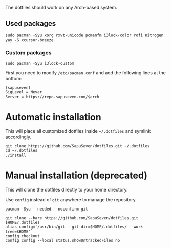 The dotfiles should work on any Arch-based system.

## Used packages

    sudo pacman -Syu xorg rxvt-unicode pcmanfm i3lock-color rofi nitrogen
    yay -S xcursor-breeze

### Custom packages

    sudo pacman -Syu i3lock-custom

First you need to modify `/etc/pacman.conf` and add the following lines at the bottom:

    [sapuseven]
    SigLevel = Never
    Server = https://repo.sapuseven.com/$arch

# Automatic installation

This will place all customized dotfiles inside `~/.dotfiles` and symlink accordingly.

    git clone https://github.com/SapuSeven/dotfiles.git ~/.dotfiles
    cd ~/.dotfiles
    ./install


# Manual installation (deprecated)

This will clone the dotfiles directly to your home directory.

Use `config` instead of `git` anywhere to manage the repository.

    pacman -Syu --needed --noconfirm git

    git clone --bare https://github.com/SapuSeven/dotfiles.git $HOME/.dotfiles
    alias config='/usr/bin/git --git-dir=$HOME/.dotfiles/ --work-tree=$HOME'
    config checkout
    config config --local status.showUntrackedFiles no
    
